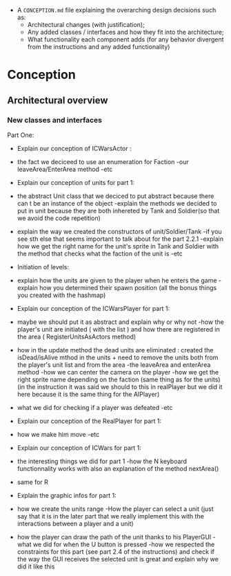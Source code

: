 - A `CONCEPTION.md` file explaining the overarching design decisions such as:
    - Architectural changes (with justification);
    - Any added classes / interfaces and how they fit into the architecture;
    - What functionality each component adds (for any behavior divergent from the instructions and any added
      functionality)

# Conception

## Architectural overview

### New classes and interfaces

Part One:

- Explain our conception of ICWarsActor :
- the fact we deciceed to use an enumeration for Faction -our leaveArea/EnterArea method -etc

- Explain our conception of units for part 1:
- the abstract Unit class that we deciced to put abstract because there can t be an instance of the object -explain the
  methods we decided to put in unit because they are both inhereted by Tank and Soldier(so that we avoid the code
  repetition)
- explain the way we created the constructors of unit/Soldier/Tank -if you see sth else that seems important to talk
  about for the part 2.2.1 -explain how we get the right name for the unit's sprite in Tank and Soldier with the method
  that checks what the faction of the unit is -etc

- Initiation of levels:
- explain how the units are given to the player when he enters the game -explain how you determined their spawn
  position (all the bonus things you created with the hashmap)

- Explain our conception of the ICWarsPlayer for part 1:
- maybe we should put it as abstract and explain why or why not -how the player's unit are initiated ( with the list )
  and how there are registered in the area ( RegisterUnitsAsActors method)
- how in the update method the dead units are eliminated : created the isDead/isAlive mthod in the units + need to
  remove the units both from the player's unit list and from the area -the leaveArea and enterArea method -how we can
  center the camera on the player -how we get the right sprite name depending on the faction (same thing as for the
  units) (in the instruction it was said we should to this in realPlayer but we did it here because it is the same thing
  for the AIPlayer)
- what we did for checking if a player was defeated -etc

- Explain our conception of the RealPlayer for part 1:
- how we make him move -etc

- Explain our conception of ICWars for part 1:
- the interesting things we did for part 1 -how the N keyboard functionnality works with also an explanation of the
  method nextArea()
- same for R

- Explain the graphic infos for part 1:
- how we create the units range -How the player can select a unit (just say that it is in the later part that we really
  implement this with the interactions between a player and a unit)
- how the player can draw the path of the unit thanks to his PlayerGUI -what we did for when the U button is pressed
  -how we respected the constraints for this part (see part 2.4 of the instructions) and check if the way the GUI
  receives the selected unit is great and explain why we did it like this
    
    
    
    
    
    
    
    
    
    
    
    
    
